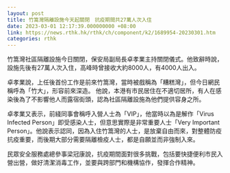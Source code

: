 ```yaml
---
layout: post
title: 竹篙灣隔離設施今天起關閉　抗疫期間共27萬人次入住
date: 2023-03-01 12:17:39.000000000 +08:00
link: https://news.rthk.hk/rthk/ch/component/k2/1689954-20230301.htm
categories: rthk
---
```


竹篙灣社區隔離設施今日關閉，保安局副局長卓孝業主持關閉儀式。他致辭時說，設施先後有27萬人次入住，高峰時曾接收大約8000人，有4000人出入。 

卓孝業說，上任後首份工作是前來竹篙灣，當時被戲稱為「糟糕灣」，但今日網民稱呼為「竹大」，形容前來深造。 他說，本港有市民居住在不適切居所，有人在感染後為了不影響他人而露宿街頭，認為社區隔離設施為他們提供容身之所。

卓孝業又表示，前綫同事會稱呼入營人士為「VIP」，他當時以為是解作「Virus Infected Person」即受感染人士，但意思實際是非常重要人士「Very Important Person」。他說表示認同，因為入住竹篙灣的人士，是放棄自由而來，對整體防疫抗疫重要，而後期大部分需要隔離檢疫人士，都是自願並而非強制入來。

民眾安全服務處總參事梁冠康說，抗疫期間面對很多挑戰，包括要快捷便利市民入營出營，做好清潔消毒工作，並要與跨部門和機構協作，發揮合作精神。
